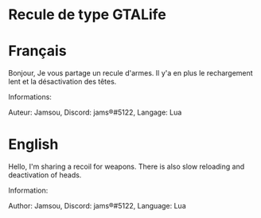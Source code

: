 # Recule de type GTALife

# Français

Bonjour,
Je vous partage un recule d'armes. Il y'a en plus le rechargement lent et la désactivation des têtes.

Informations:

Auteur: Jamsou,
Discord: jams®#5122,
Langage: Lua

# English

Hello,
I'm sharing a recoil for weapons. There is also slow reloading and deactivation of heads.

Information:

Author: Jamsou,
Discord: jams®#5122,
Language: Lua
